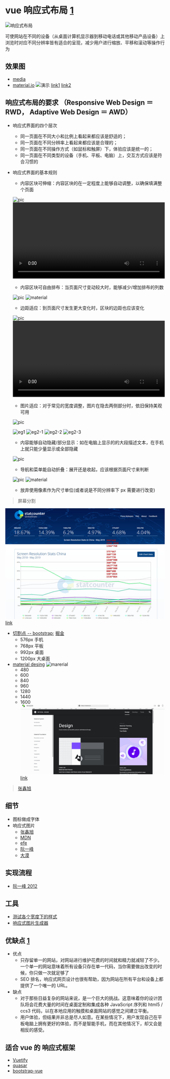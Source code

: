 # vue 响应式布局 [1](https://www.mdui.org/design/layout/responsive-ui.html#responsive-ui-patterns)

![响应式布局](https://pic4.zhimg.com/80/v2-5238330b35593079b2ce6451cd1e4f1f_hd.jpg)

可使网站在不同的设备（从桌面计算机显示器到移动电话或其他移动产品设备）上浏览时对应不同分辨率皆有适合的呈现，减少用户进行缩放、平移和滚动等操作行为

## 效果图

- [media](https://mediaqueri.es/)
- [material.io](https://material.io/tools/resizer/#device=window)
  ![演示](./../images/vue/rwd/rwd.gif) [link1](http://www.liquidapsive.com/) [link2](<(https://mediaqueri.es/)>)

## 响应式布局的要求 （Responsive Web Design ＝ RWD， Adaptive Web Design ＝ AWD）

- 响应式界面的四个层次

  - 同一页面在不同大小和比例上看起来都应该是舒适的；
  - 同一页面在不同分辨率上看起来都应该是合理的；
  - 同一页面在不同操作方式（如鼠标和触屏）下，体验应该是统一的；
  - 同一页面在不同类型的设备（手机、平板、电脑）上，交互方式应该是符合习惯的

- 响应式界面的基本规则

  - 内容区块可伸缩：内容区块的在一定程度上能够自动调整，以确保填满整个页面

  ![pic](https://user-gold-cdn.xitu.io/2018/5/14/1635eff014eba6cb?imageView2/0/w/1280/h/960/format/webp/ignore-error/1)
  <video controls width="100%">
  <source src="https://mdui-aliyun.cdn.w3cbus.com/design/static/media/layout/responsive-ui/layout_adaptiveUI_grid_01_hero.webm" type="video/webm">
  <source src="https://mdui-aliyun.cdn.w3cbus.com/design/static/media/layout/responsive-ui/layout_adaptiveUI_grid_01_hero.mp4" type="video/mp4">
  </video>

  - 内容区块可自由排布：当页面尺寸变动较大时，能够减少/增加排布的列数

  ![pic](https://user-gold-cdn.xitu.io/2018/5/14/1635f008535b1a01?imageView2/0/w/1280/h/960/format/webp/ignore-error/1)
  ![material](https://mdui-aliyun.cdn.w3cbus.com/design/static/media/layout/responsive-ui/layout_adaptiveUI_patterns_11_reflow.png)

  - 边距适应：到页面尺寸发生更大变化时，区块的边距也应该变化

  ![pic](https://user-gold-cdn.xitu.io/2018/5/14/1635f018a956e02e?imageView2/0/w/1280/h/960/format/webp/ignore-error/1)
  <video controls width="100%">
  <source src="https://mdui-aliyun.cdn.w3cbus.com/design/static/media/layout/responsive-ui/layout_adaptiveUI_grid_02_margins.webm" type="video/webm">
  <source src="https://mdui-aliyun.cdn.w3cbus.com/design/static/media/layout/responsive-ui/layout_adaptiveUI_grid_02_margins.mp4" type="video/mp4">
  </video>

  - 图片适应：对于常见的宽度调整，图片在隐去两侧部分时，依旧保持美观可用

  ![pic](https://user-gold-cdn.xitu.io/2018/5/14/1635f0251e3d988a?imageView2/0/w/1280/h/960/format/webp/ignore-error/1)

  ![eg1](https://www.w3cplus.com/sites/default/files/blogs/2016/1610/art-direction-example-image-large-opt.jpg)
  ![eg2-1](https://www.w3cplus.com/sites/default/files/blogs/2016/1610/smartdumb-uncropped-preview-opt.jpg)
  ![eg2-2](https://www.w3cplus.com/sites/default/files/blogs/2016/1610/dumbcrop-example-image-large-opt.jpg)
  ![eg2-3](https://www.w3cplus.com/sites/default/files/blogs/2016/1610/smartcrop-example-image-large-opt.jpg)

  - 内容能够自动隐藏/部分显示：如在电脑上显示的的大段描述文本，在手机上就只能少量显示或全部隐藏

  ![pic](https://user-gold-cdn.xitu.io/2018/5/14/1635f03376630dc1?imageView2/0/w/1280/h/960/format/webp/ignore-error/1)

  - 导航和菜单能自动折叠：展开还是收起，应该根据页面尺寸来判断

  ![pic](https://pic3.zhimg.com/80/v2-ff281afbee782a94f4c7f58e02d7f05d_hd.jpg)
  ![material](https://mdui-aliyun.cdn.w3cbus.com/design/static/media/layout/responsive-ui/layout_adaptiveUI_patterns_01_reveal.png)

  - 放弃使用像素作为尺寸单位(或者说是不同分辨率下 px 需要进行改变)

> 屏幕分割

![分辨率占比](./../images/vue/rwd/ratio.jpg) [link](http://gs.statcounter.com/screen-resolution-stats/all/china)

- [切割点 -- bootstrap](https://getbootstrap.com/docs/4.3/layout/overview/); [掘金](https://juejin.im/post/5caaa230e51d452b672f9703)
  - 576px 手机
  - 768px 平板
  - 992px 桌面
  - 1200px 大桌面
- [material desing](https://www.mdui.org/design/layout/responsive-ui.html#responsive-ui-breakpoints)
  ![marerial](https://mdui-aliyun.cdn.w3cbus.com/design/static/media/layout/responsive-ui/layout_adaptive_breakpoints_01.png)
  - 480
  - 600
  - 840
  - 960
  - 1280
  - 1440
  - 1600
    ![展示](./../images/vue/rwd/material.gif) [link](https://material.io/tools/resizer/)

> [张鑫旭](https://www.zhangxinxu.com/wordpress/2016/08/vw-viewport-responsive-layout-typography/)

## 细节

- 图标做成字体
- 响应式图片
  - [张鑫旭](https://www.zhangxinxu.com/wordpress/2015/11/anatomy-of-responsive-images/)
  - [MDN](https://developer.mozilla.org/zh-CN/docs/Learn/HTML/Multimedia_and_embedding/Responsive_images)
  - [efe](https://efe.baidu.com/blog/responsive-images-in-practice/)
  - [阮一峰](http://www.ruanyifeng.com/blog/2019/06/responsive-images.html)
  - [大漠](https://www.w3cplus.com/responsive/automating-art-direction-with-the-responsive-image-breakpoints-generator.html)

## 实现流程

- [阮一峰 2012](http://www.ruanyifeng.com/blog/2012/05/responsive_web_design.html)

## 工具

- [测试各个宽度下的样式](http://www.benjaminkeen.com/)
- [响应式图片生成器](https://cloudinary.com/blog/introducing_intelligent_responsive_image_breakpoints_solutions?utm_source=Smashing_Mag&utm_medium=Byline&utm_campaign=Art_direction_responsive_breakpoints)

## 优缺点 [1](https://huangxuan.me/2014/11/20/responsive-web-design/)

- 优点
  - 只存留单一的网站，对网站进行维护花费的时间就和精力就减轻了不少。一个单一的网站意味着所有设备只存在单一代码，当你需要做出改变的时候，你只做一次就足够了
  - SEO 排名，响应式网页设计也很有帮助，因为网站在所有平台和设备上都提供了一个唯一的 URL。
- 缺点
  - 对于那些日益复杂的网站来说，是一个巨大的挑战。这意味着你的设计团队将会花费大量的时间在桌面定制和集成各种 JavaScript 序列和 html5 / ccs3 代码，以在本地应用的触摸和桌面网站的感觉之间建立平衡。
  - 用户体验，但结果并非总是尽人如意。在某些情况下，用户发现自己在平板电脑上拥有更好的体验，而不是智能手机，而在其他情况下，却又会是相反的感受。

## 适合 vue 的 响应式框架

- [Vuetify](https://vuetifyjs.com)
- [quasar](https://quasar.dev/)
- [bootstrap-vue](https://bootstrap-vue.js.org/)
